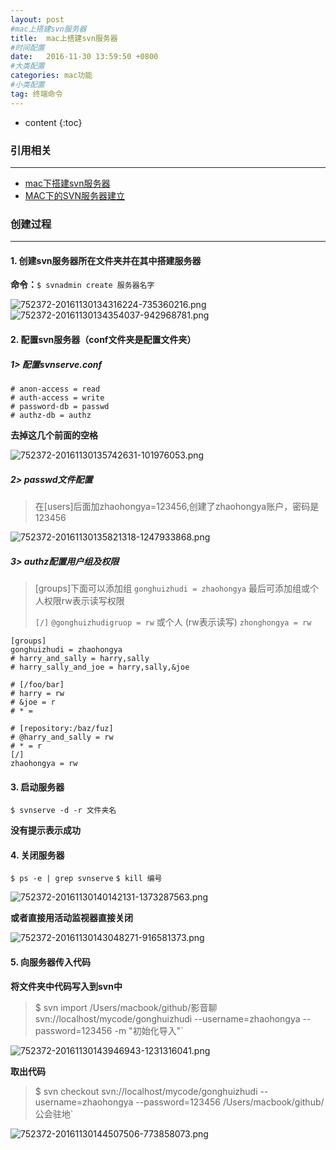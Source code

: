 ```yaml
---
layout: post
#mac上搭建svn服务器
title:  mac上搭建svn服务器
#时间配置
date:   2016-11-30 13:59:50 +0800
#大类配置
categories: mac功能
#小类配置
tag: 终端命令
---
```


* content
{:toc}



### 引用相关
---

- [mac下搭建svn服务器](https://jingyan.baidu.com/article/19192ad81c4c07e53e5707aa.html)
- [MAC下的SVN服务器建立](http://blog.csdn.net/lys07962000/article/details/17917467)


### 创建过程
---

#### 1. 创建svn服务器所在文件夹并在其中搭建服务器
**命令：**`$ svnadmin create 服务器名字`

![752372-20161130134316224-735360216.png](/styles/images/resources/EF2E1D990A94293130D85B0DF7CD152B.png)
![752372-20161130134354037-942968781.png](/styles/images/resources/8F7DAE31B13F86B8E29E24E6A6FDC91E.png)

#### 2. 配置svn服务器（conf文件夹是配置文件夹）
##### 1> 配置svnserve.conf

```
# anon-access = read  
# auth-access = write  
# password-db = passwd  
# authz-db = authz
```

**去掉这几个前面的空格**

![752372-20161130135742631-101976053.png](/styles/images/resources/0D317AD7FF576946F6119B80F1F89F2C.png)

##### 2> passwd文件配置

> 在[users]后面加zhaohongya=123456,创建了zhaohongya账户，密码是123456

![752372-20161130135821318-1247933868.png](/styles/images/resources/32134155C7565B75251520AE3E489DB8.png)

##### 3> authz配置用户组及权限

> [groups]下面可以添加组
`gonghuizhudi = zhaohongya`
最后可添加组或个人权限rw表示读写权限
> 
> `[/]`
`@gonghuizhudigruop = rw`
或个人 (rw表示读写)
`zhonghongya = rw`

```
[groups]
gonghuizhudi = zhaohongya
# harry_and_sally = harry,sally
# harry_sally_and_joe = harry,sally,&joe

# [/foo/bar]
# harry = rw
# &joe = r
# * =

# [repository:/baz/fuz]
# @harry_and_sally = rw
# * = r
[/]
zhaohongya = rw
```

#### 3. 启动服务器

`$ svnserve -d -r 文件夹名`

**没有提示表示成功**

#### 4. 关闭服务器

`$ ps -e | grep svnserve`
`$ kill 编号`

![752372-20161130140142131-1373287563.png](/styles/images/resources/9D8B8FD6FF51C397CB9D3590E8F6EBF6.png)

**或者直接用活动监视器直接关闭**

![752372-20161130143048271-916581373.png](/styles/images/resources/3330A686D718B3218E8576D2FADCC737.png)

#### 5. 向服务器传入代码

**将文件夹中代码写入到svn中**

> $  svn import /Users/macbook/github/影音聊 svn://localhost/mycode/gonghuizhudi --username=zhaohongya --password=123456 -m "初始化导入"`

![752372-20161130143946943-1231316041.png](/styles/images/resources/1DF1BED2E832597AD3CE32D34B62EE93.png)

**取出代码**

> $ svn checkout svn://localhost/mycode/gonghuizhudi --username=zhaohongya --password=123456 /Users/macbook/github/公会驻地`

![752372-20161130144507506-773858073.png](/styles/images/resources/274E55417D729C47745257385F9E9977.png)
